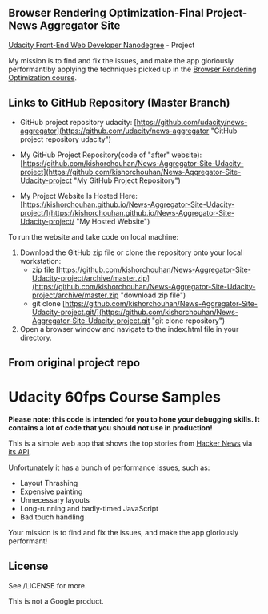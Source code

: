 ## Browser Rendering Optimization-Final Project-News Aggregator Site

[Udacity Front-End Web Developer Nanodegree](https://www.udacity.com/course/front-end-web-developer-nanodegree--nd001) - Project

My mission is to find and fix the issues, and make the app gloriously performant!by applying the techniques picked up in the [Browser Rendering Optimization course](https://www.udacity.com/course/ud860).

## Links to GitHub Repository (Master Branch)

* GitHub project repository udacity: [https://github.com/udacity/news-aggregator](https://github.com/udacity/news-aggregator "GitHub project repository udacity")

* My GitHub Project Repository(code of "after" website): [https://github.com/kishorchouhan/News-Aggregator-Site-Udacity-project](https://github.com/kishorchouhan/News-Aggregator-Site-Udacity-project "My GitHub Project Repository")

* My Project Website Is Hosted Here: [https://kishorchouhan.github.io/News-Aggregator-Site-Udacity-project/](https://kishorchouhan.github.io/News-Aggregator-Site-Udacity-project/ "My Hosted Website")

To run the website and take code on local machine:

1. Download the GitHub zip file or clone the repository onto your local workstation:
	* zip file [https://github.com/kishorchouhan/News-Aggregator-Site-Udacity-project/archive/master.zip](https://github.com/kishorchouhan/News-Aggregator-Site-Udacity-project/archive/master.zip "download zip file")
	* git clone [https://github.com/kishorchouhan/News-Aggregator-Site-Udacity-project.git/](https://github.com/kishorchouhan/News-Aggregator-Site-Udacity-project.git "git clone repository")
2. Open a browser window and navigate to the index.html file in your directory.


## From original project repo
# Udacity 60fps Course Samples

**Please note: this code is intended for you to hone your debugging skills. It contains a lot of code that you should not use in production!**

This is a simple web app that shows the top stories from [Hacker News](https://news.ycombinator.com/news) via [its API](http://blog.ycombinator.com/hacker-news-api).

Unfortunately it has a bunch of performance issues, such as:

* Layout Thrashing
* Expensive painting
* Unnecessary layouts
* Long-running and badly-timed JavaScript
* Bad touch handling

Your mission is to find and fix the issues, and make the app gloriously performant!

## License

See /LICENSE for more.

This is not a Google product.
